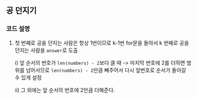 ## 공 던지기

### 코드 설명

1. 첫 번째로 공을 던지는 사람은 항상 1번이므로 k-1번 for문을 돌아서 k 번째로 공을 던지는 사람을 `answer`로 도출

   ⅰ) 앞 순서의 번호가 `len(numbers) - 2`보다 클 때 -> 마지막 번호에 2를 더하면 범위를 넘어서므로 `len(numbers) - 2`만큼 빼주어서 다시 앞번호로 순서가 돌아갈 수 있게 설정

   ⅱ) 그 외에는 앞 순서의 번호에 2만큼 더해준다.
